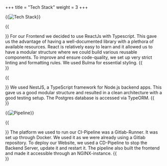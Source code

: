 +++
title = "Tech Stack"
weight = 3
+++

{{<image src="tech_stack.png" alt="Tech Stack" caption="Tech Stack">}}

{{<section title="React & Typescript">}}
For our Frontend we decided to use ReactJs with Typescript. This gave us the advantage of having a well-documented library with a plethora of available resources. React is relatively easy to learn and it allowed us to have a modular structure where we could build various reusable components. To improve and ensure code-quality, we set up very strict linting and formatting rules.
We used Bulma for essential styling.
{{</section>}}

{{<section title="NestJs & Typescript">}}
We used NestJS, a TypeScript framework for Node.js backend apps. This gave us a good modular structure and resulted in a clean architecture with a good testing setup.
The Postgres database is accessed via TypeORM.
{{</section>}}

{{<image src="pipeline.svg" alt="Pipeline" caption="Pipeline">}}

{{<section title="Hosting & Pipelines">}}
The platform we used to run our CI-Pipeline was a Gitlab-Runner. It was set up through Docker. We used it as we were already using a Gitlab repository. To deploy our Website, we used a CD-Pipeline to stop the Backend Server, update it and restart it. The pipeline also built the frontend and made it accessible through an NGINX-instance.
{{</section>}}

